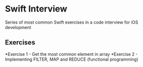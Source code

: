 # Swift Interview
Series of most common Swift exercises in a code interview for iOS development

## Exercises

*Exercise 1 - Get the most common element in array
*Exercise 2 - Implementing FILTER, MAP and REDUCE (functional programming)
